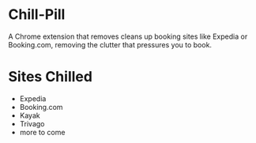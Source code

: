 # Chill-Pill
A Chrome extension that removes cleans up booking sites like Expedia or Booking.com, removing the clutter that pressures you to book.

# Sites Chilled
* Expedia
* Booking.com
* Kayak
* Trivago 
* more to come
